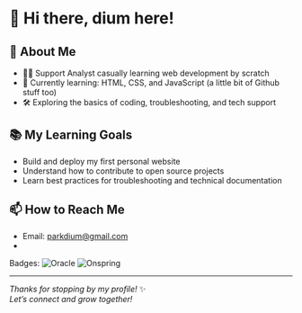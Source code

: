 # 👋 Hi there, dium here!

## 🌱 About Me
- 🧑‍💻 Support Analyst casually learning web development by scratch
- 🚀 Currently learning: HTML, CSS, and JavaScript (a little bit of Github stuff too)
- 🛠️ Exploring the basics of coding, troubleshooting, and tech support

## 📚 My Learning Goals
- Build and deploy my first personal website
- Understand how to contribute to open source projects
- Learn best practices for troubleshooting and technical documentation

## 📫 How to Reach Me
- Email: parkdium@gmail.com
- 

Badges:
![Oracle](diumpark/onspring-badge-58626.png) 
![Onspring](diumpark/Oracle-Certification-badge_OC-Specialist600X600.png) 

---

_Thanks for stopping by my profile!_ ✨  
_Let’s connect and grow together!_
